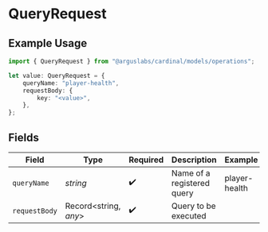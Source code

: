 # QueryRequest

## Example Usage

```typescript
import { QueryRequest } from "@arguslabs/cardinal/models/operations";

let value: QueryRequest = {
    queryName: "player-health",
    requestBody: {
        key: "<value>",
    },
};
```

## Fields

| Field                      | Type                       | Required                   | Description                | Example                    |
| -------------------------- | -------------------------- | -------------------------- | -------------------------- | -------------------------- |
| `queryName`                | *string*                   | :heavy_check_mark:         | Name of a registered query | player-health              |
| `requestBody`              | Record<string, *any*>      | :heavy_check_mark:         | Query to be executed       |                            |